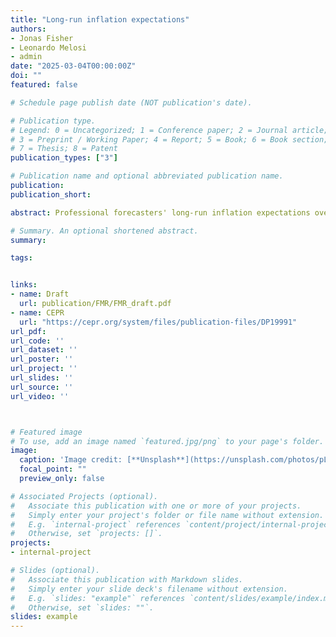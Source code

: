 ```yaml
---
title: "Long-run inflation expectations"
authors: 
- Jonas Fisher
- Leonardo Melosi
- admin
date: "2025-03-04T00:00:00Z"
doi: ""
featured: false

# Schedule page publish date (NOT publication's date).

# Publication type.
# Legend: 0 = Uncategorized; 1 = Conference paper; 2 = Journal article;
# 3 = Preprint / Working Paper; 4 = Report; 5 = Book; 6 = Book section;
# 7 = Thesis; 8 = Patent
publication_types: ["3"]

# Publication name and optional abbreviated publication name.
publication: 
publication_short: 

abstract: Professional forecasters' long-run inflation expectations overreact to news and exhibit persistent, predictable biases in forecast errors. A model incorporating overconfidence in private information and a persistent expectations bias - which generates persistent forecast errors across most forecasters - accounts for these two features of the data, offering a valuable tool for studying long-run inflation expectations. Our analysis highlights substantial, time-varying heterogeneity in forecasters' responses to public information, with sensitivity declining across all forecasters when monetary policy is constrained by the effective lower bound. The model provides a framework to evaluate whether policymakers’ communicated inflation paths are consistent with anchored long-run expectations. 

# Summary. An optional shortened abstract.
summary: 

tags: 


links: 
- name: Draft
  url: publication/FMR/FMR_draft.pdf
- name: CEPR
  url: "https://cepr.org/system/files/publication-files/DP19991"
url_pdf: 
url_code: ''
url_dataset: ''
url_poster: ''
url_project: ''
url_slides: ''
url_source: ''
url_video: ''



# Featured image
# To use, add an image named `featured.jpg/png` to your page's folder. 
image:
  caption: 'Image credit: [**Unsplash**](https://unsplash.com/photos/pLCdAaMFLTE)'
  focal_point: ""
  preview_only: false

# Associated Projects (optional).
#   Associate this publication with one or more of your projects.
#   Simply enter your project's folder or file name without extension.
#   E.g. `internal-project` references `content/project/internal-project/index.md`.
#   Otherwise, set `projects: []`.
projects:
- internal-project

# Slides (optional).
#   Associate this publication with Markdown slides.
#   Simply enter your slide deck's filename without extension.
#   E.g. `slides: "example"` references `content/slides/example/index.md`.
#   Otherwise, set `slides: ""`.
slides: example
---
```

